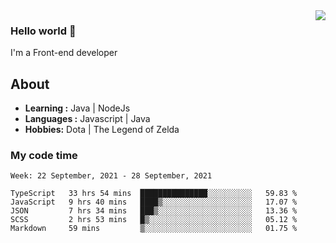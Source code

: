 <img align='right' src="https://github-readme-stats.vercel.app/api?username=jumodada&show_icons=true&theme=vue">

### Hello world 👋

I'm a Front-end developer 
    
## About
-  **Learning :** Java | NodeJs
-  **Languages :** Javascript | Java
-  **Hobbies:** Dota | The Legend of Zelda

### My code time

<!--START_SECTION:waka-->
```text
Week: 22 September, 2021 - 28 September, 2021

TypeScript   33 hrs 54 mins  ███████████████░░░░░░░░░░   59.83 % 
JavaScript   9 hrs 40 mins   ████▒░░░░░░░░░░░░░░░░░░░░   17.07 % 
JSON         7 hrs 34 mins   ███▒░░░░░░░░░░░░░░░░░░░░░   13.36 % 
SCSS         2 hrs 53 mins   █▒░░░░░░░░░░░░░░░░░░░░░░░   05.12 % 
Markdown     59 mins         ▒░░░░░░░░░░░░░░░░░░░░░░░░   01.75 % 
```
<!--END_SECTION:waka-->

